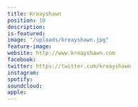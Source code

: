 ```yaml
---
title: Kreayshawn
position: 10
description: 
is-featured: 
image: "/uploads/kreayshawn.jpg"
feature-image: 
website: http://www.kreayshawn.com
facebook: 
twitter: https://twitter.com/kreayshawn
instagram: 
spotify: 
soundcloud: 
apple: 
---
```


